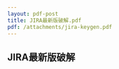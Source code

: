 ```yaml
---
layout: pdf-post
title: JIRA最新版破解.pdf
pdf: /attachments/jira-keygen.pdf
---
```


## JIRA最新版破解

<div id="example1"></div>
